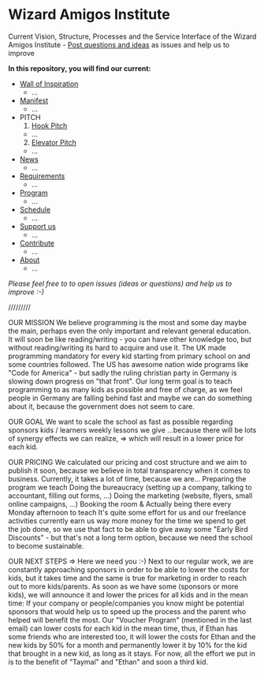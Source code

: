 # Wizard Amigos Institute

Current Vision, Structure, Processes and the Service Interface of the Wizard Amigos Institute - [Post questions and ideas](https://github.com/wizardamigosinstitute/organisation/issues) as issues and help us to improve

[//]: # (@TODO - put a short description underneath every bullet point)

**In this repository, you will find our current:**
* [Wall of Inspiration](CONTENT/wallofinspiration.markdown)
  * ...
* [Manifest](CONTENT/manifest.markdown)
  * ...
* PITCH
  1. [Hook Pitch](hooks.md)
    * ...
  2. [Elevator Pitch](CONTENT/pitch.markdown)
    * ...
* [News](CONTENT/news.markdown)
  * ...
* [Requirements](CONTENT/requirements.markdown)
  * ...
* [Program](CONTENT/program.markdown)
  * ...
* [Schedule](CONTENT/schedule.markdown)
  * ...
* [Support us](CONTENT/support.markdown)
  * ...
* [Contribute](CONTENT/contribute.markdown)
  * ...
* [About](CONTENT/about.markdown)
  * ...

*Please feel free to to open issues (ideas or questions) and help us to improve :-)*


/////////

OUR MISSION
We believe programming is the most and some day maybe the main, perhaps even the only important and relevant general education.
It will soon be like reading/writing - you can have other knowledge too, but without reading/writing its hard to acquire and use it.
The UK made programming mandatory for every kid starting from primary school on and some countries followed.
The US has awesome nation wide programs like "Code for America" - but sadly the ruling christian party in Germany is slowing down progress on "that front".
Our long term goal is to teach programming to as many kids as possible and free of charge, as we feel people in Germany are falling behind fast and maybe we can do something about it, because the government does not seem to care.


OUR GOAL
We want to scale the school as fast as possible regarding
sponsors
kids / learners
weekly lessons we give
...because there will be lots of synergy effects we can realize, => which will result in a lower price for each kid.


OUR PRICING
We calculated our pricing and cost structure and we aim to publish it soon, because we believe in total transparency when it comes to business.
Currently, it takes a lot of time, because we are...
Preparing the program we teach
Doing the bureaucracy (setting up a company, talking to accountant, filling out forms, ...)
Doing the marketing (website, flyers, small online campaigns, ...)
Booking the room & Actually being there every Monday afternoon to teach
It's quite some effort for us and our freelance activities currently earn us way more money for the time we spend to get the job done,
so we use that fact to be able to give away some "Early Bird Discounts" - but that's not a long term option, because we need the school to become sustainable.


OUR NEXT STEPS  => Here we need you :-)
Next to our regular work, we are constantly approaching sponsors in order to be able to lower the costs for kids, but it takes time and the same is true for marketing in order to reach out to more kids/parents. As soon as we have some (sponsors or more kids), we will announce it and lower the prices for all kids and in the mean time:
If your company or people/companies you know might be potential sponsors that would help us to speed up the process and the parent who helped will benefit the most.
Our "Voucher Program" (mentioned in the last email) can lower costs for each kid in the mean time, thus, if Ethan has some friends who are interested too, it will lower the costs for Ethan and the new kids by 50% for a month and permanently lower it by 10% for the kid that brought in a new kid, as long as it stays.
For now, all the effort we put in is to the benefit of "Taymal" and "Ethan" and soon a third kid.
